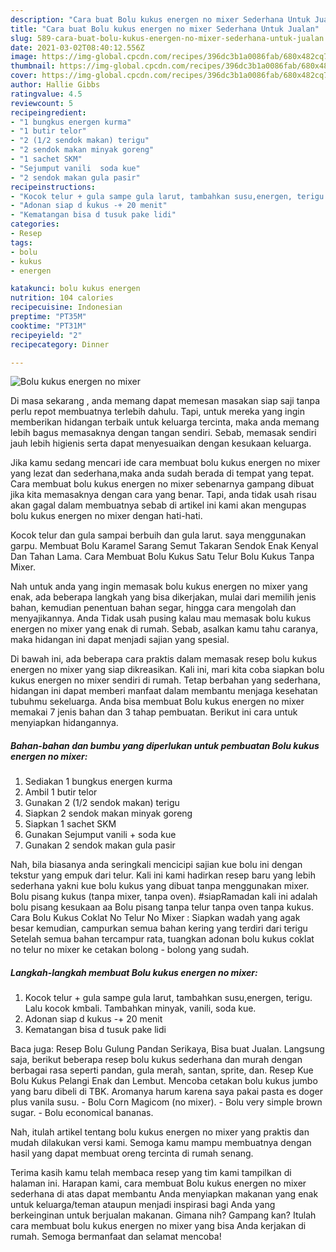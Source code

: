 ```yaml
---
description: "Cara buat Bolu kukus energen no mixer Sederhana Untuk Jualan"
title: "Cara buat Bolu kukus energen no mixer Sederhana Untuk Jualan"
slug: 589-cara-buat-bolu-kukus-energen-no-mixer-sederhana-untuk-jualan
date: 2021-03-02T08:40:12.556Z
image: https://img-global.cpcdn.com/recipes/396dc3b1a0086fab/680x482cq70/bolu-kukus-energen-no-mixer-foto-resep-utama.jpg
thumbnail: https://img-global.cpcdn.com/recipes/396dc3b1a0086fab/680x482cq70/bolu-kukus-energen-no-mixer-foto-resep-utama.jpg
cover: https://img-global.cpcdn.com/recipes/396dc3b1a0086fab/680x482cq70/bolu-kukus-energen-no-mixer-foto-resep-utama.jpg
author: Hallie Gibbs
ratingvalue: 4.5
reviewcount: 5
recipeingredient:
- "1 bungkus energen kurma"
- "1 butir telor"
- "2 (1/2 sendok makan) terigu"
- "2 sendok makan minyak goreng"
- "1 sachet SKM"
- "Sejumput vanili  soda kue"
- "2 sendok makan gula pasir"
recipeinstructions:
- "Kocok telur + gula sampe gula larut, tambahkan susu,energen, terigu. Lalu kocok kmbali. Tambahkan minyak, vanili, soda kue."
- "Adonan siap d kukus -+ 20 menit"
- "Kematangan bisa d tusuk pake lidi"
categories:
- Resep
tags:
- bolu
- kukus
- energen

katakunci: bolu kukus energen 
nutrition: 104 calories
recipecuisine: Indonesian
preptime: "PT35M"
cooktime: "PT31M"
recipeyield: "2"
recipecategory: Dinner

---
```



![Bolu kukus energen no mixer](https://img-global.cpcdn.com/recipes/396dc3b1a0086fab/680x482cq70/bolu-kukus-energen-no-mixer-foto-resep-utama.jpg)

Di masa  sekarang , anda memang dapat memesan masakan siap saji tanpa perlu repot membuatnya terlebih dahulu. Tapi, untuk mereka yang ingin memberikan hidangan terbaik untuk keluarga tercinta, maka anda memang lebih bagus memasaknya dengan tangan sendiri. Sebab, memasak sendiri jauh lebih higienis serta dapat menyesuaikan dengan kesukaan keluarga.

Jika kamu sedang mencari ide cara membuat bolu kukus energen no mixer yang lezat dan sederhana,maka anda sudah berada di tempat yang tepat. Cara membuat bolu kukus energen no mixer  sebenarnya gampang dibuat jika kita memasaknya dengan cara yang benar. Tapi, anda tidak usah risau akan gagal dalam membuatnya 
sebab di artikel ini kami akan mengupas bolu kukus energen no mixer dengan hati-hati.  

Kocok telur dan gula sampai berbuih dan gula larut. saya menggunakan garpu. Membuat Bolu Karamel Sarang Semut Takaran Sendok Enak Kenyal Dan Tahan Lama. Cara Membuat Bolu Kukus Satu Telur Bolu Kukus Tanpa Mixer.

Nah untuk anda yang ingin memasak bolu kukus energen no mixer yang enak, ada beberapa langkah yang bisa dikerjakan, mulai dari memilih jenis bahan, kemudian penentuan bahan segar, hingga cara mengolah dan menyajikannya. Anda Tidak usah pusing kalau mau memasak bolu kukus energen no mixer yang enak di rumah. Sebab, asalkan kamu  tahu caranya, maka hidangan ini dapat menjadi sajian yang spesial.

Di bawah ini, ada beberapa cara praktis  dalam memasak resep bolu kukus energen no mixer yang siap dikreasikan. Kali ini, mari kita coba siapkan bolu kukus energen no mixer sendiri di rumah. Tetap berbahan yang sederhana, hidangan ini dapat memberi manfaat dalam membantu menjaga kesehatan tubuhmu sekeluarga. Anda bisa membuat Bolu kukus energen no mixer memakai 7 jenis bahan dan 3 tahap pembuatan. Berikut ini cara untuk menyiapkan hidangannya.

<!--inarticleads1-->

##### Bahan-bahan dan bumbu yang diperlukan untuk pembuatan Bolu kukus energen no mixer:

1. Sediakan 1 bungkus energen kurma
1. Ambil 1 butir telor
1. Gunakan 2 (1/2 sendok makan) terigu
1. Siapkan 2 sendok makan minyak goreng
1. Siapkan 1 sachet SKM
1. Gunakan Sejumput vanili + soda kue
1. Gunakan 2 sendok makan gula pasir


Nah, bila biasanya anda seringkali mencicipi sajian kue bolu ini dengan tekstur yang empuk dari telur. Kali ini kami hadirkan resep baru yang lebih sederhana yakni kue bolu kukus yang dibuat tanpa menggunakan mixer. Bolu pisang kukus (tanpa mixer, tanpa oven). #siapRamadan kali ini adalah bolu pisang kesukaan aa Bolu pisang tanpa telur tanpa oven tanpa kukus. Cara Bolu Kukus Coklat No Telur No Mixer : Siapkan wadah yang agak besar kemudian, campurkan semua bahan kering yang terdiri dari terigu Setelah semua bahan tercampur rata, tuangkan adonan bolu kukus coklat no telur no mixer ke cetakan bolong - bolong yang sudah. 

<!--inarticleads2-->

##### Langkah-langkah membuat Bolu kukus energen no mixer:

1. Kocok telur + gula sampe gula larut, tambahkan susu,energen, terigu. Lalu kocok kmbali. Tambahkan minyak, vanili, soda kue.
1. Adonan siap d kukus -+ 20 menit
1. Kematangan bisa d tusuk pake lidi


Baca juga: Resep Bolu Gulung Pandan Serikaya, Bisa buat Jualan. Langsung saja, berikut beberapa resep bolu kukus sederhana dan murah dengan berbagai rasa seperti pandan, gula merah, santan, sprite, dan. Resep Kue Bolu Kukus Pelangi Enak dan Lembut. Mencoba cetakan bolu kukus jumbo yang baru dibeli di TBK. Aromanya harum karena saya pakai pasta es doger plus vanila susu. - Bolu Corn Magicom (no mixer). - Bolu very simple brown sugar. - Bolu economical bananas. 

Nah, itulah artikel tentang  bolu kukus energen no mixer  yang praktis dan mudah dilakukan versi kami. Semoga kamu mampu membuatnya dengan hasil yang dapat membuat oreng tercinta di rumah senang. 

Terima kasih kamu telah membaca resep yang tim kami tampilkan di halaman ini. Harapan kami, cara membuat  Bolu kukus energen no mixer sederhana di atas dapat membantu Anda menyiapkan makanan yang enak untuk keluarga/teman ataupun menjadi inspirasi bagi Anda yang berkeinginan untuk berjualan makanan. Gimana nih? Gampang kan? Itulah cara membuat bolu kukus energen no mixer yang bisa Anda kerjakan di rumah. Semoga bermanfaat dan selamat mencoba!

